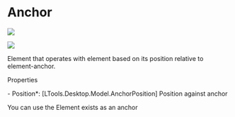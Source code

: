 # Anchor

![](https://gblobscdn.gitbook.com/assets%2Fprimo-rpa%2F-M-fbssZ3mWn4f60k5JA%2F-M-fcUToYgOGjSJ2MvEo%2F0.png?generation=1581280000530299\&alt=media)

![](../../../.gitbook/assets/Desctop\_anchor.png)

Element that operates with element based on its position relative to element-anchor.

Properties

&#x20;\- Position\*: \[LTools.Desktop.Model.AnchorPosition] Position against anchor

You can use the Element exists as an anchor
